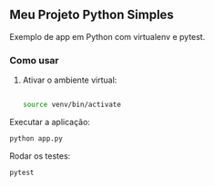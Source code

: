 ## Meu Projeto Python Simples

Exemplo de app em Python com virtualenv e pytest.

### Como usar

1. Ativar o ambiente virtual:

   ```bash

   source venv/bin/activate

   ```

Executar a aplicação:
```bash
python app.py
```
Rodar os testes:
``` bash
pytest
```